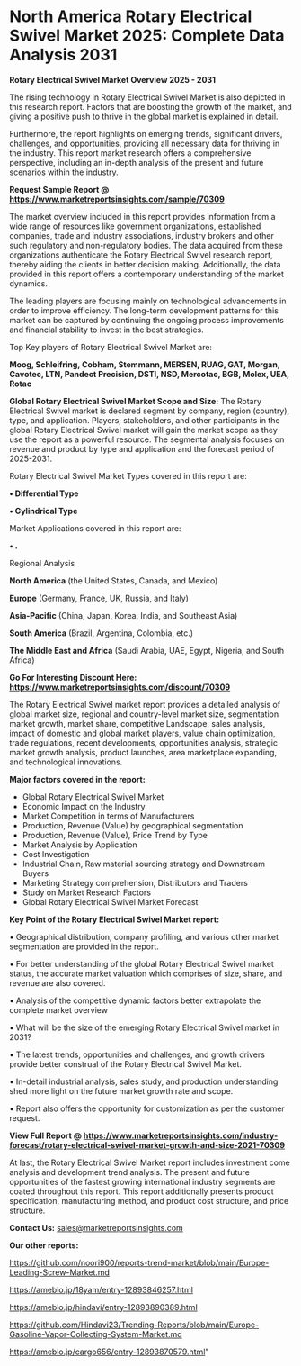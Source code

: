 # North America Rotary Electrical Swivel Market 2025: Complete Data Analysis 2031

<Strong> Rotary Electrical Swivel Market Overview 2025 - 2031</strong>

The rising technology in Rotary Electrical Swivel Market is also depicted in this research report. Factors that are boosting the growth of the market, and giving a positive push to thrive in the global market is explained in detail.

Furthermore, the report highlights on emerging trends, significant drivers, challenges, and opportunities, providing all necessary data for thriving in the industry. This report market research offers a comprehensive perspective, including an in-depth analysis of the present and future scenarios within the industry.

<strong>Request Sample Report @ <a href=https://www.marketreportsinsights.com/sample/70309>https://www.marketreportsinsights.com/sample/70309</a></strong>

The market overview included in this report provides information from a wide range of resources like government organizations, established companies, trade and industry associations, industry brokers and other such regulatory and non-regulatory bodies. The data acquired from these organizations authenticate the Rotary Electrical Swivel research report, thereby aiding the clients in better decision making. Additionally, the data provided in this report offers a contemporary understanding of the market dynamics.

The leading players are focusing mainly on technological advancements in order to improve efficiency. The long-term development patterns for this market can be captured by continuing the ongoing process improvements and financial stability to invest in the best strategies.

Top Key players of Rotary Electrical Swivel Market are:

<strong>Moog, Schleifring, Cobham, Stemmann, MERSEN, RUAG, GAT, Morgan, Cavotec, LTN, Pandect Precision, DSTI, NSD, Mercotac, BGB, Molex, UEA, Rotac</strong>

<strong><b>Global Rotary Electrical Swivel Market Scope and Size:</b></strong>
The Rotary Electrical Swivel market is declared segment by company, region (country), type, and application. Players, stakeholders, and other participants in the global Rotary Electrical Swivel market will gain the market scope as they use the report as a powerful resource. The segmental analysis focuses on revenue and product by type and application and the forecast period of 2025-2031.

Rotary Electrical Swivel Market Types covered in this report are:

<strong>• Differential Type

• Cylindrical Type</strong>

Market Applications covered in this report are:

<strong>• .</strong> 

Regional Analysis

<strong>North America</strong> (the United States, Canada, and Mexico)

<strong>Europe</strong> (Germany, France, UK, Russia, and Italy)

<strong>Asia-Pacific</strong> (China, Japan, Korea, India, and Southeast Asia)

<strong>South America</strong> (Brazil, Argentina, Colombia, etc.)

<strong>The Middle East and Africa</strong> (Saudi Arabia, UAE, Egypt, Nigeria, and South Africa)

<strong>Go For Interesting Discount Here: <a href=https://www.marketreportsinsights.com/discount/70309>https://www.marketreportsinsights.com/discount/70309</a></strong>

The Rotary Electrical Swivel market report provides a detailed analysis of global market size, regional and country-level market size, segmentation market growth, market share, competitive Landscape, sales analysis, impact of domestic and global market players, value chain optimization, trade regulations, recent developments, opportunities analysis, strategic market growth analysis, product launches, area marketplace expanding, and technological innovations.

<strong><b>Major factors covered in the report:</b></strong>
<ul>
  <li>Global Rotary Electrical Swivel Market </li>
  <li>Economic Impact on the Industry</li>
  <li>Market Competition in terms of Manufacturers</li>
  <li>Production, Revenue (Value) by geographical segmentation</li>
  <li>Production, Revenue (Value), Price Trend by Type</li>
  <li>Market Analysis by Application</li>
  <li>Cost Investigation</li>
  <li>Industrial Chain, Raw material sourcing strategy and Downstream Buyers</li>
  <li>Marketing Strategy comprehension, Distributors and Traders</li>
  <li>Study on Market Research Factors</li>
  <li>Global Rotary Electrical Swivel Market Forecast</li>
</ul>

<strong><b>Key Point of the Rotary Electrical Swivel Market report:</b></strong>

• Geographical distribution, company profiling, and various other market segmentation are provided in the report.

• For better understanding of the global Rotary Electrical Swivel market status, the accurate market valuation which comprises of size, share, and revenue are also covered.

• Analysis of the competitive dynamic factors better extrapolate the complete market overview

• What will be the size of the emerging Rotary Electrical Swivel market in 2031?

• The latest trends, opportunities and challenges, and growth drivers provide better construal of the Rotary Electrical Swivel Market.

• In-detail industrial analysis, sales study, and production understanding shed more light on the future market growth rate and scope.

• Report also offers the opportunity for customization as per the customer request.

<strong><b>View Full Report @ <a href=https://www.marketreportsinsights.com/industry-forecast/rotary-electrical-swivel-market-growth-and-size-2021-70309>https://www.marketreportsinsights.com/industry-forecast/rotary-electrical-swivel-market-growth-and-size-2021-70309</a></b></strong>


At last, the Rotary Electrical Swivel Market report includes investment come analysis and development trend analysis. The present and future opportunities of the fastest growing international industry segments are coated throughout this report. This report additionally presents product specification, manufacturing method, and product cost structure, and price structure.

<strong>Contact Us:</strong>
sales@marketreportsinsights.com

<strong>Our other reports:</strong>

<a href=https://github.com/noori900/reports-trend-market/blob/main/Europe-Leading-Screw-Market.md>https://github.com/noori900/reports-trend-market/blob/main/Europe-Leading-Screw-Market.md</a>

<a href=https://ameblo.jp/18yam/entry-12893846257.html>https://ameblo.jp/18yam/entry-12893846257.html</a>

<a href=https://ameblo.jp/hindavi/entry-12893890389.html>https://ameblo.jp/hindavi/entry-12893890389.html</a>

<a href=https://github.com/Hindavi23/Trending-Reports/blob/main/Europe-Gasoline-Vapor-Collecting-System-Market.md>https://github.com/Hindavi23/Trending-Reports/blob/main/Europe-Gasoline-Vapor-Collecting-System-Market.md</a>

<a href=https://ameblo.jp/cargo656/entry-12893870579.html>https://ameblo.jp/cargo656/entry-12893870579.html</a>"
